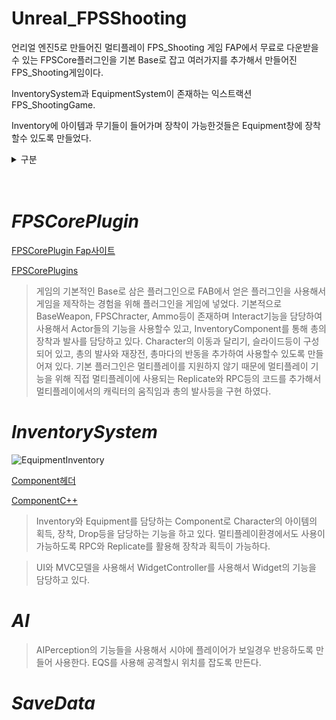 # Unreal_FPSShooting

언리얼 엔진5로 만들어진 멀티플레이 FPS_Shooting 게임
FAP에서 무료로 다운받을수 있는 FPSCore플러그인을 기본 Base로 잡고 여러가지를 추가해서 만들어진 FPS_Shooting게임이다.


InventorySystem과 EquipmentSystem이 존재하는 익스트랙션 FPS_ShootingGame.

Inventory에 아이템과 무기들이 들어가며 장착이 가능한것들은 Equipment창에 장착할수 있도록 만들었다.


<details><summary> 구분</summary>
<p>  

  * [FPSCorePlugin](#FPSCorePlugin)
  
  * [InventorySystem](#InventorySystem)
    
  * [AI](#AI)
  
  * [SaveData](#SaveData)
    
</p>
</details>
<br/> <br>

# *FPSCorePlugin*

[FPSCorePlugin Fap사이트](https://www.fab.com/ko/listings/8df23fcb-04a1-4dac-8e1a-c0ed4cf56e98)

[FPSCorePlugins](https://github.com/moad6127/Unreal_FPSShooting/tree/master/FPSShoting/Plugins/FPSCore)

> 게임의 기본적인 Base로 삼은 플러그인으로 FAB에서 얻은 플러그인을 사용해서 게임을 제작하는 경험을 위해 플러그인을 게임에 넣었다.
> 기본적으로 BaseWeapon, FPSChracter, Ammo등이 존재하며 Interact기능을 담당하여 사용해서 Actor들의 기능을 사용할수 있고, InventoryComponent를 통해 총의 장착과 발사를 담당하고 있다.
> Character의 이동과 달리기, 슬라이드등이 구성되어 있고, 총의 발사와 재장전, 총마다의 반동을 추가하여 사용할수 있도록 만들어져 있다.
> 기본 플러그인은 멀티플레이를 지원하지 않기 때문에 멀티플레이 기능을 위해 직접 멀티플레이에 사용되는 Replicate와 RPC등의 코드를 추가해서 멀티플레이에서의 캐릭터의 움직임과 총의 발사등을 구현 하였다.

# *InventorySystem*

![EquipmentInventory](https://github.com/user-attachments/assets/02b4fe7c-a96d-4e63-8d1c-542a66488970)


[Component헤더](https://github.com/moad6127/Unreal_FPSShooting/blob/master/FPSShoting/Plugins/FPSCore/Source/FPSCore/Public/Components/EquipInventoryComponent.h)

[ComponentC++](https://github.com/moad6127/Unreal_FPSShooting/blob/master/FPSShoting/Plugins/FPSCore/Source/FPSCore/Private/Components/EquipInventoryComponent.cpp)

> Inventory와 Equipment를 담당하는 Component로 Character의 아이템의 획득, 장착, Drop등을 담당하는 기능을 하고 있다.
> 멀티플레이환경에서도 사용이 가능하도록 RPC와 Replicate를 활용해 장착과 획득이 가능하다.


> UI와 MVC모델을 사용해서 WidgetController를 사용해서 Widget의 기능을 담당하고 있다.



# *AI*


>AIPerception의 기능들을 사용해서 시야에 플레이어가 보일경우 반응하도록 만들어 사용한다.
>EQS를 사용해 공격할시 위치를 잡도록 만든다.



# *SaveData*




